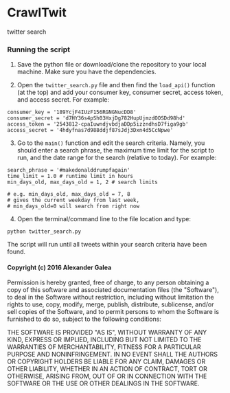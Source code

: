 # CrawlTwit
twitter search 


### Running the script

1) Save the python file or download/clone the repository to your local machine.  Make sure you have the dependencies.

2) Open the `twitter_search.py` file and then find the `load_api()` function (at the top) and add your consumer key, consumer secret, access token, and access secret.  For example:
```
consumer_key = '189YcjF4IUzF156RGNGNucDD8'
consumer_secret = 'd7HY36s4pSh03HxjDg782HupUjmzdOOSDd98hd'
access_token = '2543812-cpaIuwndjvbdjaDDp5izzndhsD7figa9gb'
access_secret = '4hdyfnas7d988ddjf87sJdj3Dxn4d5CcNpwe'
```

3) Go to the `main()` function and edit the search criteria. Namely, you should enter a search phrase, the maximum time limit for the script to run, and the date range for the search (relative to today). For example:
```
search_phrase = '#makedonalddrumpfagain'
time_limit = 1.0 # runtime limit in hours
min_days_old, max_days_old = 1, 2 # search limits

# e.g. min_days_old, max_days_old = 7, 8
# gives the current weekday from last week,
# min_days_old=0 will search from right now
```

4) Open the terminal/command line to the file location and type: 
```
python twitter_search.py
```
The script will run until all tweets within your search criteria have been found.


#### Copyright (c) 2016 Alexander Galea 
Permission is hereby granted, free of charge, to any person obtaining a copy of this software and associated documentation files (the "Software"), to deal in the Software without restriction, including without limitation the rights to use, copy, modify, merge, publish, distribute, sublicense, and/or sell copies of the Software, and to permit persons to whom the Software is furnished to do so, subject to the following conditions:

THE SOFTWARE IS PROVIDED "AS IS", WITHOUT WARRANTY OF ANY KIND, EXPRESS OR IMPLIED, INCLUDING BUT NOT LIMITED TO THE WARRANTIES OF MERCHANTABILITY, FITNESS FOR A PARTICULAR PURPOSE AND NONINFRINGEMENT. IN NO EVENT SHALL THE AUTHORS OR COPYRIGHT HOLDERS BE LIABLE FOR ANY CLAIM, DAMAGES OR OTHER LIABILITY, WHETHER IN AN ACTION OF CONTRACT, TORT OR OTHERWISE, ARISING FROM, OUT OF OR IN CONNECTION WITH THE SOFTWARE OR THE USE OR OTHER DEALINGS IN THE SOFTWARE.
